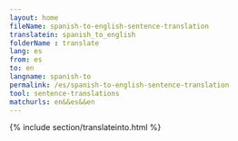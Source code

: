 ```yaml
---
layout: home
fileName: spanish-to-english-sentence-translation
translatein: spanish_to_english
folderName : translate
lang: es
from: es
to: en
langname: spanish-to
permalink: /es/spanish-to-english-sentence-translation
tool: sentence-translations
matchurls: en&&es&&en
---
```

{% include section/translateinto.html %}
